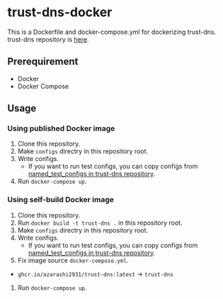 # trust-dns-docker

This is a Dockerfile and docker-compose.yml for dockerizing trust-dns.  
trust-dns repository is [here](https://github.com/bluejekyll/trust-dns).  

## Prerequirement
+ Docker
+ Docker Compose

## Usage

### Using published Docker image

1. Clone this repository.
1. Make `configs` directry in this repository root.
1. Write configs.
    + If you want to run test configs, you can copy configs from [named\_test\_configs in trust-dns repository](https://github.com/bluejekyll/trust-dns/tree/main/tests/test-data/named_test_configs).
1. Run `docker-compose up`.

### Using self-build Docker image

1. Clone this repository.
1. Run `docker build -t trust-dns .` in this repository root.
1. Make `configs` directry in this repository root.
1. Write configs.
    + If you want to run test configs, you can copy configs from [named\_test\_configs in trust-dns repository](https://github.com/bluejekyll/trust-dns/tree/main/tests/test-data/named_test_configs).
1. Fix image source `docker-compose.yml`.
  + `ghcr.io/azarashi2931/trust-dns:latest` -> `trust-dns`
1. Run `docker-compose up`.


